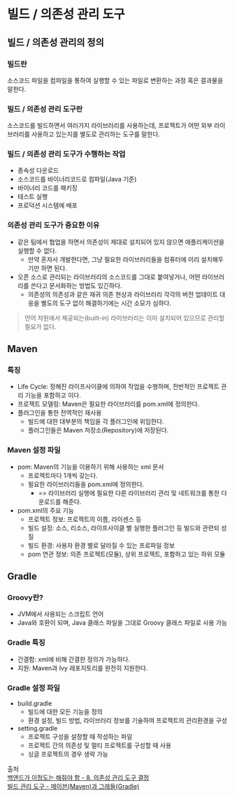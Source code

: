 # 빌드 / 의존성 관리 도구

## 빌드 / 의존성 관리의 정의
### 빌드란
소스코드 파일을 컴파일을 통하여 실행할 수 있는 파일로 변환하는 과정 혹은 결과물을 말한다.

### 빌드 / 의존성 관리 도구란
소스코드를 빌드하면서 여러가지 라이브러리를 사용하는데, 프로젝트가 어떤 외부 라이브러리를 사용하고 있는지를 별도로 관리하는 도구를 말한다.

### 빌드 / 의존성 관리 도구가 수행하는 작업
- 종속성 다운로드
- 소스코드를 바이너리코드로 컴파일(Java 기준)
- 바이너리 코드를 패키징
- 테스트 실행
- 프로덕션 시스템에 배포

### 의존성 관리 도구가 중요한 이유
- 같은 팀에서 협업을 하면서 의존성이 제대로 설치되어 있지 않으면 애플리케이션을 실행할 수 없다.
  - 만약 혼자서 개발한다면, 그냥 필요한 라이브러리들을 컴퓨터에 미리 설치해두기만 하면 된다.
- 오픈 소스로 관리되는 라이브러리의 소스코드를 그대로 붙여넣거나, 어떤 라이브러리를 쓴다고 문서화하는 방법도 있긴하다.
  - 의존성의 의존성과 같은 재귀 의존 현상과 라이브러리 각각의 버전 업데이트 대응을 별도의 도구 없이 해결하기에는 시간 소모가 심하다.
> 언어 차원에서 제공되는(built-in) 라이브러리는 이미 설치되어 있으므로 관리할 필요가 없다.

## Maven
### 특징
- Life Cycle: 정해진 라이프사이클에 의하여 작업을 수행하며, 전반적인 프로젝트 관리 기능을 포함하고 이다.
- 프로젝트 모델링: Maven은 필요한 라이브러리를 pom.xml에 정의한다.
- 플러그인을 통한 전역적인 재사용
  - 빌드에 대한 대부분의 책임을 각 플러그인에 위임한다.
  - 플러그인들은 Maven 저장소(Repository)에 저장된다.
### Maven 설정 파일
- pom: Maven의 기능을 이용하기 위해 사용하는 xml 문서
  - 프로젝트마다 1개씩 갖는다.
  - 필요한 라이브러리들을 pom.xml에 정의한다.
    - => 라이브러리 실행에 필요한 다른 라이브러리 관리 및 네트워크를 통한 다운로드를 해준다.
- pom.xml의 주요 기능
  - 프로젝트 정보: 프로젝트의 이름, 라이센스 등
  - 빌드 설정: 소스, 리소스, 라이프사이클 별 실행한 플러그인 등 빌드와 관련되 성질
  - 빌드 환경: 사용자 환경 별로 달라질 수 있는 프로파일 정보
  - pom 연관 정보: 의존 프로젝트(모듈), 상위 프로젝트, 포함하고 있는 하위 모듈

## Gradle
### Groovy란?
- JVM에서 사용되는 스크립트 언어
- Java와 호환이 되며, Java 클래스 파일을 그대로 Groovy 클래스 파일로 사용 가능

### Gradle 특징
- 간결함: xml에 비해 간결한 정의가 가능하다.
- 지원: Maven과 Ivy 레포지토리를 완전히 지원한다.

### Gradle 설정 파일
- build.gradle
  - 빌드에 대한 모든 기능을 정의
  - 환경 설정, 빌드 방법, 라이브러리 정보를 기술하여 프로젝트의 관리환경을 구성
- setting.gradle
  - 프로젝트 구성을 설정할 때 작성하는 파일
  - 프로젝트 간의 의존성 및 멀티 프로젝트를 구성할 때 사용
  - 싱글 프로젝트의 경우 생략 가능


출처  
[백엔드가 이정도는 해줘야 함 - 8. 의존성 관리 도구 결정](https://velog.io/@city7310/%EB%B0%B1%EC%97%94%EB%93%9C%EA%B0%80-%EC%9D%B4%EC%A0%95%EB%8F%84%EB%8A%94-%ED%95%B4%EC%A4%98%EC%95%BC-%ED%95%A8-8.-%EC%9D%98%EC%A1%B4%EC%84%B1-%EA%B4%80%EB%A6%AC-%EB%8F%84%EA%B5%AC-%EA%B2%B0%EC%A0%95)  
[빌드 관리 도구 - 메이븐(Maven)과 그래들(Gradle)](https://scoring.tistory.com/entry/%EB%B9%8C%EB%93%9C-%EA%B4%80%EB%A6%AC-%EB%8F%84%EA%B5%AC-%EB%A9%94%EC%9D%B4%EB%B8%90Maven%EA%B3%BC-%EA%B7%B8%EB%9E%98%EB%93%A4Gradle)